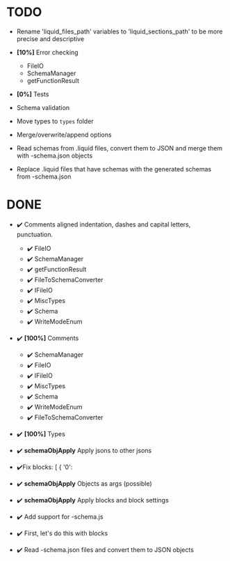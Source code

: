 # TODO






- Rename 'liquid_files_path' variables to 'liquid_sections_path' to be more precise and descriptive

- **[10%]** Error checking
  - FileIO
  - SchemaManager
  - getFunctionResult

- **[0%]** Tests

- Schema validation
- Move types to `types` folder

- Merge/overwrite/append options

- Read schemas from .liquid files, convert them to JSON and merge them with -schema.json objects
- Replace .liquid files that have schemas with the generated schemas from -schema.json


# DONE

- ✔️ Comments aligned indentation, dashes and capital letters, punctuation.
  - ✔️ FileIO
  - ✔️ SchemaManager
  - ✔️ getFunctionResult
  - ✔️ FileToSchemaConverter
  - ✔️ IFileIO
  - ✔️ MiscTypes
  - ✔️ Schema
  - ✔️ WriteModeEnum 

- ✔️ **[100%]** Comments
  - ✔️ SchemaManager
  - ✔️ FileIO
  - ✔️ IFileIO
  - ✔️ MiscTypes
  - ✔️ Schema
  - ✔️ WriteModeEnum
  - ✔️ FileToSchemaConverter

- ✔️ **[100%]** Types
- ✔️ **schemaObjApply** Apply jsons to other jsons
- ✔️Fix blocks: [
        {
          '0':
- ✔️ **schemaObjApply** Objects as args (possible)
- ✔️ **schemaObjApply** Apply blocks and block settings
- ✔️ Add support for -schema.js
- ✔️ First, let's do this with blocks
- ✔️ Read -schema.json files and convert them to JSON objects